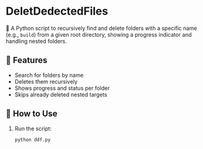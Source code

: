 # DeletDedectedFiles

🧹 A Python script to recursively find and delete folders with a specific name (e.g., `build`) from a given root directory, showing a progress indicator and handling nested folders.

## 🔧 Features

- Search for folders by name
- Deletes them recursively
- Shows progress and status per folder
- Skips already deleted nested targets

## 🚀 How to Use

1. Run the script:
   ```bash
   python ddf.py

